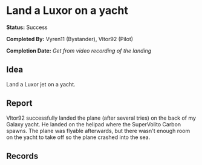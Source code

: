 # Land a Luxor on a yacht

**Status:** <span class="status success">Success</span>

**Completed By:** <span>Vyren11</span> (Bystander), <span>Vltor92</span> (Pilot)

**Completion Date:** *Get from video recording of the landing*

## Idea
Land a Luxor jet on a yacht. 

## Report
<span>Vltor92</span> successfully landed the plane (after several tries) on the back of my Galaxy yacht. He landed on the helipad where the SuperVolito Carbon spawns. The plane was flyable afterwards, but there wasn't enough room on the yacht to take off so the plane crashed into the sea. 

## Records

